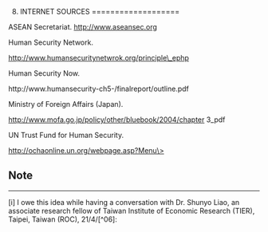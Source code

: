 8. INTERNET SOURCES
===================

ASEAN Secretariat. http://www.aseansec.org

Human Security Network.

http://www.humansecuritynetwrok.org/principle\_ephp

Human Security Now.

http://www.humansecurity-ch5-/finalreport/outline.pdf

Ministry of Foreign Affairs (Japan).

http://www.mofa.go.jp/policy/other/bluebook/2004/chapter 3\_pdf

UN Trust Fund for Human Security.

http://ochaonline.un.org/webpage.asp?Menu\>

Note
----

------------------------------------------------------------------------

[i] I owe this idea while having a conversation with Dr. Shunyo Liao, an
associate research fellow of Taiwan Institute of Economic Research
(TIER), Taipei, Taiwan (ROC), 21/4/[^06]:
